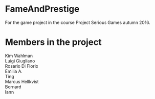 # FameAndPrestige
For the game project in the course Project Serious Games autumn 2016.

# Members in the project
Kim Wahlman  
Luigi Giugliano  
Rosario Di Florio  
Emilia A.  
Ting  
Marcus Hellkvist  
Bernard  
Iann  

